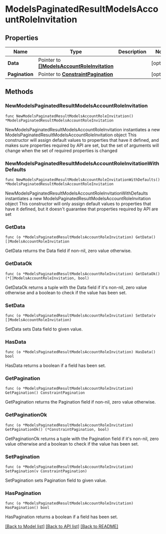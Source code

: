 # ModelsPaginatedResultModelsAccountRoleInvitation

## Properties

Name | Type | Description | Notes
------------ | ------------- | ------------- | -------------
**Data** | Pointer to [**[]ModelsAccountRoleInvitation**](ModelsAccountRoleInvitation.md) |  | [optional] 
**Pagination** | Pointer to [**ConstraintPagination**](ConstraintPagination.md) |  | [optional] 

## Methods

### NewModelsPaginatedResultModelsAccountRoleInvitation

`func NewModelsPaginatedResultModelsAccountRoleInvitation() *ModelsPaginatedResultModelsAccountRoleInvitation`

NewModelsPaginatedResultModelsAccountRoleInvitation instantiates a new ModelsPaginatedResultModelsAccountRoleInvitation object
This constructor will assign default values to properties that have it defined,
and makes sure properties required by API are set, but the set of arguments
will change when the set of required properties is changed

### NewModelsPaginatedResultModelsAccountRoleInvitationWithDefaults

`func NewModelsPaginatedResultModelsAccountRoleInvitationWithDefaults() *ModelsPaginatedResultModelsAccountRoleInvitation`

NewModelsPaginatedResultModelsAccountRoleInvitationWithDefaults instantiates a new ModelsPaginatedResultModelsAccountRoleInvitation object
This constructor will only assign default values to properties that have it defined,
but it doesn't guarantee that properties required by API are set

### GetData

`func (o *ModelsPaginatedResultModelsAccountRoleInvitation) GetData() []ModelsAccountRoleInvitation`

GetData returns the Data field if non-nil, zero value otherwise.

### GetDataOk

`func (o *ModelsPaginatedResultModelsAccountRoleInvitation) GetDataOk() (*[]ModelsAccountRoleInvitation, bool)`

GetDataOk returns a tuple with the Data field if it's non-nil, zero value otherwise
and a boolean to check if the value has been set.

### SetData

`func (o *ModelsPaginatedResultModelsAccountRoleInvitation) SetData(v []ModelsAccountRoleInvitation)`

SetData sets Data field to given value.

### HasData

`func (o *ModelsPaginatedResultModelsAccountRoleInvitation) HasData() bool`

HasData returns a boolean if a field has been set.

### GetPagination

`func (o *ModelsPaginatedResultModelsAccountRoleInvitation) GetPagination() ConstraintPagination`

GetPagination returns the Pagination field if non-nil, zero value otherwise.

### GetPaginationOk

`func (o *ModelsPaginatedResultModelsAccountRoleInvitation) GetPaginationOk() (*ConstraintPagination, bool)`

GetPaginationOk returns a tuple with the Pagination field if it's non-nil, zero value otherwise
and a boolean to check if the value has been set.

### SetPagination

`func (o *ModelsPaginatedResultModelsAccountRoleInvitation) SetPagination(v ConstraintPagination)`

SetPagination sets Pagination field to given value.

### HasPagination

`func (o *ModelsPaginatedResultModelsAccountRoleInvitation) HasPagination() bool`

HasPagination returns a boolean if a field has been set.


[[Back to Model list]](../README.md#documentation-for-models) [[Back to API list]](../README.md#documentation-for-api-endpoints) [[Back to README]](../README.md)


